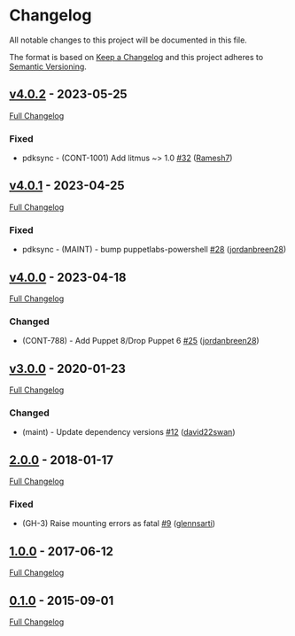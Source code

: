 <!-- markdownlint-disable MD024 -->
# Changelog

All notable changes to this project will be documented in this file.

The format is based on [Keep a Changelog](http://keepachangelog.com/en/1.0.0/) and this project adheres to [Semantic Versioning](http://semver.org).

## [v4.0.2](https://github.com/puppetlabs/puppetlabs-mount_iso/tree/v4.0.2) - 2023-05-25

[Full Changelog](https://github.com/puppetlabs/puppetlabs-mount_iso/compare/v4.0.1...v4.0.2)

### Fixed

- pdksync - (CONT-1001) Add litmus ~> 1.0 [#32](https://github.com/puppetlabs/puppetlabs-mount_iso/pull/32) ([Ramesh7](https://github.com/Ramesh7))

## [v4.0.1](https://github.com/puppetlabs/puppetlabs-mount_iso/tree/v4.0.1) - 2023-04-25

[Full Changelog](https://github.com/puppetlabs/puppetlabs-mount_iso/compare/v4.0.0...v4.0.1)

### Fixed

- pdksync - (MAINT) - bump puppetlabs-powershell [#28](https://github.com/puppetlabs/puppetlabs-mount_iso/pull/28) ([jordanbreen28](https://github.com/jordanbreen28))

## [v4.0.0](https://github.com/puppetlabs/puppetlabs-mount_iso/tree/v4.0.0) - 2023-04-18

[Full Changelog](https://github.com/puppetlabs/puppetlabs-mount_iso/compare/v3.0.0...v4.0.0)

### Changed
- (CONT-788) - Add Puppet 8/Drop Puppet 6 [#25](https://github.com/puppetlabs/puppetlabs-mount_iso/pull/25) ([jordanbreen28](https://github.com/jordanbreen28))

## [v3.0.0](https://github.com/puppetlabs/puppetlabs-mount_iso/tree/v3.0.0) - 2020-01-23

[Full Changelog](https://github.com/puppetlabs/puppetlabs-mount_iso/compare/2.0.0...v3.0.0)

### Changed
- (maint) - Update dependency versions [#12](https://github.com/puppetlabs/puppetlabs-mount_iso/pull/12) ([david22swan](https://github.com/david22swan))

## [2.0.0](https://github.com/puppetlabs/puppetlabs-mount_iso/tree/2.0.0) - 2018-01-17

[Full Changelog](https://github.com/puppetlabs/puppetlabs-mount_iso/compare/1.0.0...2.0.0)

### Fixed

- (GH-3) Raise mounting errors as fatal  [#9](https://github.com/puppetlabs/puppetlabs-mount_iso/pull/9) ([glennsarti](https://github.com/glennsarti))

## [1.0.0](https://github.com/puppetlabs/puppetlabs-mount_iso/tree/1.0.0) - 2017-06-12

[Full Changelog](https://github.com/puppetlabs/puppetlabs-mount_iso/compare/0.1.0...1.0.0)

## [0.1.0](https://github.com/puppetlabs/puppetlabs-mount_iso/tree/0.1.0) - 2015-09-01

[Full Changelog](https://github.com/puppetlabs/puppetlabs-mount_iso/compare/7213a727daa5bce87101681f81830940ad4edd87...0.1.0)
